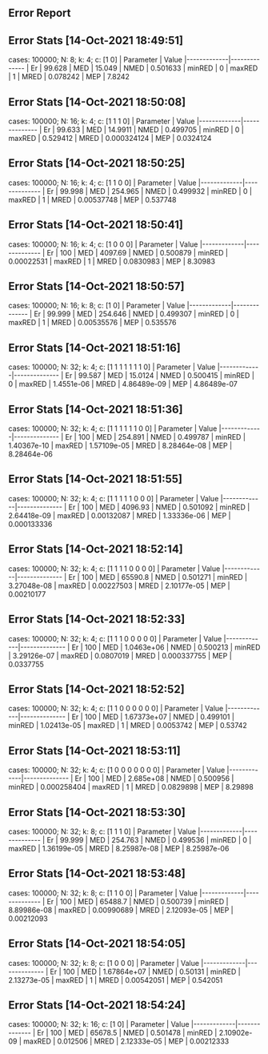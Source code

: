 ## Error Report


## Error Stats [14-Oct-2021 18:49:51] 
cases: 100000; N: 8; k: 4; c: [1 0]
| Parameter   | Value
|-------------|--------------
| Er          | 99.628 
| MED         | 15.049 
| NMED        | 0.501633 
| minRED      | 0 
| maxRED      | 1 
| MRED        | 0.078242 
| MEP         | 7.8242 

## Error Stats [14-Oct-2021 18:50:08] 
cases: 100000; N: 16; k: 4; c: [1 1 1 0]
| Parameter   | Value
|-------------|--------------
| Er          | 99.633 
| MED         | 14.9911 
| NMED        | 0.499705 
| minRED      | 0 
| maxRED      | 0.529412 
| MRED        | 0.000324124 
| MEP         | 0.0324124 

## Error Stats [14-Oct-2021 18:50:25] 
cases: 100000; N: 16; k: 4; c: [1 1 0 0]
| Parameter   | Value
|-------------|--------------
| Er          | 99.998 
| MED         | 254.965 
| NMED        | 0.499932 
| minRED      | 0 
| maxRED      | 1 
| MRED        | 0.00537748 
| MEP         | 0.537748 

## Error Stats [14-Oct-2021 18:50:41] 
cases: 100000; N: 16; k: 4; c: [1 0 0 0]
| Parameter   | Value
|-------------|--------------
| Er          | 100 
| MED         | 4097.69 
| NMED        | 0.500879 
| minRED      | 0.00022531 
| maxRED      | 1 
| MRED        | 0.0830983 
| MEP         | 8.30983 

## Error Stats [14-Oct-2021 18:50:57] 
cases: 100000; N: 16; k: 8; c: [1 0]
| Parameter   | Value
|-------------|--------------
| Er          | 99.999 
| MED         | 254.646 
| NMED        | 0.499307 
| minRED      | 0 
| maxRED      | 1 
| MRED        | 0.00535576 
| MEP         | 0.535576 

## Error Stats [14-Oct-2021 18:51:16] 
cases: 100000; N: 32; k: 4; c: [1 1 1 1 1 1 1 0]
| Parameter   | Value
|-------------|--------------
| Er          | 99.587 
| MED         | 15.0124 
| NMED        | 0.500415 
| minRED      | 0 
| maxRED      | 1.4551e-06 
| MRED        | 4.86489e-09 
| MEP         | 4.86489e-07 

## Error Stats [14-Oct-2021 18:51:36] 
cases: 100000; N: 32; k: 4; c: [1 1 1 1 1 1 0 0]
| Parameter   | Value
|-------------|--------------
| Er          | 100 
| MED         | 254.891 
| NMED        | 0.499787 
| minRED      | 1.40367e-10 
| maxRED      | 1.57109e-05 
| MRED        | 8.28464e-08 
| MEP         | 8.28464e-06 

## Error Stats [14-Oct-2021 18:51:55] 
cases: 100000; N: 32; k: 4; c: [1 1 1 1 1 0 0 0]
| Parameter   | Value
|-------------|--------------
| Er          | 100 
| MED         | 4096.93 
| NMED        | 0.501092 
| minRED      | 2.64418e-09 
| maxRED      | 0.00132087 
| MRED        | 1.33336e-06 
| MEP         | 0.000133336 

## Error Stats [14-Oct-2021 18:52:14] 
cases: 100000; N: 32; k: 4; c: [1 1 1 1 0 0 0 0]
| Parameter   | Value
|-------------|--------------
| Er          | 100 
| MED         | 65590.8 
| NMED        | 0.501271 
| minRED      | 3.27048e-08 
| maxRED      | 0.00227503 
| MRED        | 2.10177e-05 
| MEP         | 0.00210177 

## Error Stats [14-Oct-2021 18:52:33] 
cases: 100000; N: 32; k: 4; c: [1 1 1 0 0 0 0 0]
| Parameter   | Value
|-------------|--------------
| Er          | 100 
| MED         | 1.0463e+06 
| NMED        | 0.500213 
| minRED      | 3.29126e-07 
| maxRED      | 0.0807019 
| MRED        | 0.000337755 
| MEP         | 0.0337755 

## Error Stats [14-Oct-2021 18:52:52] 
cases: 100000; N: 32; k: 4; c: [1 1 0 0 0 0 0 0]
| Parameter   | Value
|-------------|--------------
| Er          | 100 
| MED         | 1.67373e+07 
| NMED        | 0.499101 
| minRED      | 1.02413e-05 
| maxRED      | 1 
| MRED        | 0.0053742 
| MEP         | 0.53742 

## Error Stats [14-Oct-2021 18:53:11] 
cases: 100000; N: 32; k: 4; c: [1 0 0 0 0 0 0 0]
| Parameter   | Value
|-------------|--------------
| Er          | 100 
| MED         | 2.685e+08 
| NMED        | 0.500956 
| minRED      | 0.000258404 
| maxRED      | 1 
| MRED        | 0.0829898 
| MEP         | 8.29898 

## Error Stats [14-Oct-2021 18:53:30] 
cases: 100000; N: 32; k: 8; c: [1 1 1 0]
| Parameter   | Value
|-------------|--------------
| Er          | 99.999 
| MED         | 254.763 
| NMED        | 0.499536 
| minRED      | 0 
| maxRED      | 1.36199e-05 
| MRED        | 8.25987e-08 
| MEP         | 8.25987e-06 

## Error Stats [14-Oct-2021 18:53:48] 
cases: 100000; N: 32; k: 8; c: [1 1 0 0]
| Parameter   | Value
|-------------|--------------
| Er          | 100 
| MED         | 65488.7 
| NMED        | 0.500739 
| minRED      | 8.89986e-08 
| maxRED      | 0.00990689 
| MRED        | 2.12093e-05 
| MEP         | 0.00212093 

## Error Stats [14-Oct-2021 18:54:05] 
cases: 100000; N: 32; k: 8; c: [1 0 0 0]
| Parameter   | Value
|-------------|--------------
| Er          | 100 
| MED         | 1.67864e+07 
| NMED        | 0.50131 
| minRED      | 2.13273e-05 
| maxRED      | 1 
| MRED        | 0.00542051 
| MEP         | 0.542051 

## Error Stats [14-Oct-2021 18:54:24] 
cases: 100000; N: 32; k: 16; c: [1 0]
| Parameter   | Value
|-------------|--------------
| Er          | 100 
| MED         | 65678.5 
| NMED        | 0.501478 
| minRED      | 2.10902e-09 
| maxRED      | 0.012506 
| MRED        | 2.12333e-05 
| MEP         | 0.00212333 
